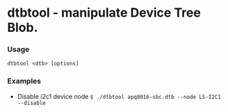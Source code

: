 # dtbtool - manipulate Device Tree Blob.

### Usage

`dtbtool <dtb> [options]`

### Examples

- Disable i2c1 device node
`$ ./dtbtool apq8016-sbc.dtb --node LS-I2C1 --disable`
